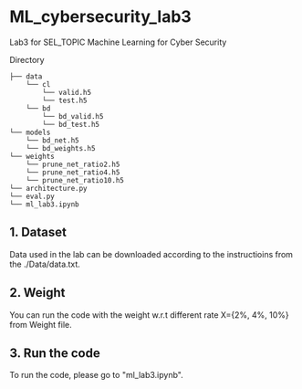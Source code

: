 # ML_cybersecurity_lab3
Lab3 for SEL_TOPIC Machine Learning for Cyber Security


Directory

    ├── data 
        └── cl
            └── valid.h5   
            └── test.h5  
        └── bd
            └── bd_valid.h5    
            └── bd_test.h5   
    └── models
        └── bd_net.h5
        └── bd_weights.h5
    └── weights
        └── prune_net_ratio2.h5
        └── prune_net_ratio4.h5
        └── prune_net_ratio10.h5
    └── architecture.py
    └── eval.py      
    └── ml_lab3.ipynb    



## 1. Dataset

Data used in the lab can be downloaded according to the instructioins from the ./Data/data.txt.



## 2. Weight

You can run the code with the weight w.r.t different rate X={2%, 4%, 10%} from Weight file.

## 3. Run the code

To run the code, please go to "ml_lab3.ipynb".
